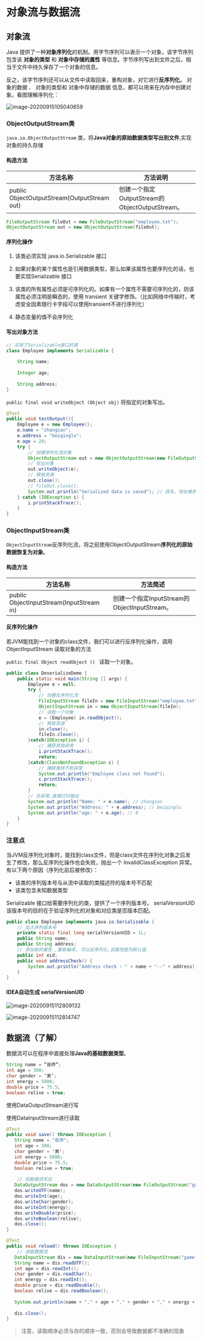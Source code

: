 # 对象流与数据流

##  对象流

Java 提供了一种**对象序列化**的机制。用字节序列可以表示一个对象，该字节序列包含该 **对象的类型** 和 **对象中存储的属性** 等信息。字节序列写出到文件之后，相当于文件中持久保存了一个对象的信息。

反之，该字节序列还可以从文件中读取回来，重构对象，对它进行**反序列化**。 对象的数据 、 对象的类型和 对象中存储的数据 信息，都可以用来在内存中创建对象。看图理解序列化：

![image-20200915105040659](_images/image-20200915105040659.png)

### ObjectOutputStream类

`java.io.ObjectOutputStream` 类，将**Java对象的原始数据类型写出到文件**,实现对象的持久存储

#### 构造方法
|方法名称|方法说明|
|-------|--------|
|public ObjectOutputStream(OutputStream out) | 创建一个指定OutputStream的ObjectOutputStream。|

```java
FileOutputStream fileOut = new FileOutputStream("employee.txt");
ObjectOutputStream out = new ObjectOutputStream(fileOut);
```

#### 序列化操作

1.  该类必须实现 java.io.Serializable 接口
2.  如果对象的某个属性也是引用数据类型，那么如果该属性也要序列化的话，也要实现Serializable 接口

3.  该类的所有属性必须是可序列化的。如果有一个属性不需要可序列化的，则该属性必须注明是瞬态的，使用 transient 关键字修饰。（比如网络中传输时，考虑安全因素银行卡字段可以使用transient不进行序列化）

4.  静态变量的值不会序列化

#### 写出对象方法

```java
// 实现了Serializable接口的类
class Employee implements Serializable {
	
	String name;
	
	Integer age;
	
	String address;
}
```

`public final void writeObject (Object obj)`  将指定的对象写出。

```java
@Test
public void testOutput(){
    Employee e = new Employee();
    e.name = "zhangsan";
    e.address = "beiqinglu";
    e.age = 20;
    try {
        // 创建序列化流对象
        ObjectOutputStream out = new ObjectOutputStream(new FileOutputStream("employee.txt"));
        // 写出对象
        out.writeObject(e);
        // 释放资源
        out.close();
        // fileOut.close();
        System.out.println("Serialized data is saved"); // 姓名，地址被序列化，年龄没有被序列化。
    } catch (IOException i) {
        i.printStackTrace();
    }
}
```

### ObjectInputStream类

`ObjectInputStream`反序列化流，将之前使用ObjectOutputStream**序列化的原始数据恢复为对象**。

#### 构造方法

| 方法名称                                 | 方法简述                                     |
| ---------------------------------------- | -------------------------------------------- |
| public ObjectInputStream(InputStream in) | 创建一个指定InputStream的ObjectInputStream。 |

#### 反序列化操作

若JVM能找到一个对象的class文件，我们可以进行反序列化操作，调用 ObjectInputStream 读取对象的方法

`public final Object readObject () ` 读取一个对象。

```java
public class DeserializeDemo {
    public static void main(String [] args) {
        Employee e = null;
        try {
            // 创建反序列化流
            FileInputStream fileIn = new FileInputStream("employee.txt");
            ObjectInputStream in = new ObjectInputStream(fileIn);
            // 读取一个对象
            e = (Employee) in.readObject();
            // 释放资源
            in.close();
            fileIn.close();
        }catch(IOException i) {
            // 捕获其他异常
            i.printStackTrace();
            return;
        }catch(ClassNotFoundException c) {
            // 捕获类找不到异常
            System.out.println("Employee class not found");
            c.printStackTrace();
            return;
        }
        // 无异常,直接打印输出
        System.out.println("Name: " + e.name); // zhangsan
        System.out.println("Address: " + e.address); // beiqinglu
        System.out.println("age: " + e.age); // 0
    }
}
```

### 注意点

当JVM反序列化对象时，能找到class文件，但是class文件在序列化对象之后发生了修改，那么反序列化操作也会失败，抛出一个 InvalidClassException 异常。有以下两个原因（序列化前后被修改）：

-   该类的序列版本号与从流中读取的类描述符的版本号不匹配
-   该类包含未知数据类型

Serializable 接口给需要序列化的类，提供了一个序列版本号。 serialVersionUID 该版本号的目的在于验证序列化的对象和对应类是否版本匹配。

```java
public class Employee implements java.io.Serializable {
    // 加入序列版本号
    private static final long serialVersionUID = 1L;
    public String name;
    public String address;
    // 添加新的属性 ,重新编译, 可以反序列化,该属性赋为默认值.
    public int eid;
    public void addressCheck() {
        System.out.println("Address check : " + name + "--" + address);
    }
}
```

#### IDEA自动生成 serialVersionUID

![image-20200915112809132](_images/image-20200915112809132.png)

![image-20200915112814747](_images/image-20200915112814747.png)



## 数据流（了解）

数据流可以在程序中直接处理**Java的基础数据类型**。

```java
String name = “巫师”;
int age = 300;
char gender = ‘男’;
int energy = 5000;
double price = 75.5;
boolean relive = true;
```

使用DataOutputStream进行写

使用DataInputStream进行读取

```java
@Test
public void save() throws IOException {
   String name = "巫师";
   int age = 300;
   char gender = '男';
   int energy = 5000;
   double price = 75.5;
   boolean relive = true;
   
    // 将数据流写出
   DataOutputStream dos = new DataOutputStream(new FileOutputStream("game.dat"));
   dos.writeUTF(name);
   dos.writeInt(age);
   dos.writeChar(gender);
   dos.writeInt(energy);
   dos.writeDouble(price);
   dos.writeBoolean(relive);
   dos.close();
}

@Test
public void reload() throws IOException {
    // 读取数据流
   DataInputStream dis = new DataInputStream(new FileInputStream("game.dat"));
   String name = dis.readUTF();
   int age = dis.readInt();
   char gender = dis.readChar();
   int energy = dis.readInt();
   double price = dis.readDouble();
   boolean relive = dis.readBoolean();
   
   System.out.println(name + "," + age + "," + gender + "," + energy + "," + price + "," + relive);
   
   dis.close();
}
```

>   注意，读取顺序必须与存的顺序一致，否则会导致数据都不准确的现象


